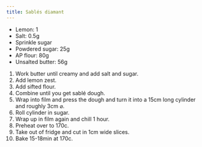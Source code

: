```yaml
---
title: Sablés diamant
---
```


- Lemon: 1
- Salt: 0.5g
- Sprinkle sugar
- Powdered sugar: 25g
- AP flour: 80g
- Unsalted butter: 56g

1. Work butter until creamy and add salt and sugar.
1. Add lemon zest.
1. Add sifted flour.
1. Combine until you get sablé dough.
1. Wrap into film and press the dough and turn it into a 15cm long cylinder and roughly 3cm ⌀.
1. Roll cylinder in sugar.
1. Wrap up in film again and chill 1 hour.
1. Preheat over to 170c.
1. Take out of fridge and cut in 1cm wide slices.
1. Bake 15-18min at 170c.
